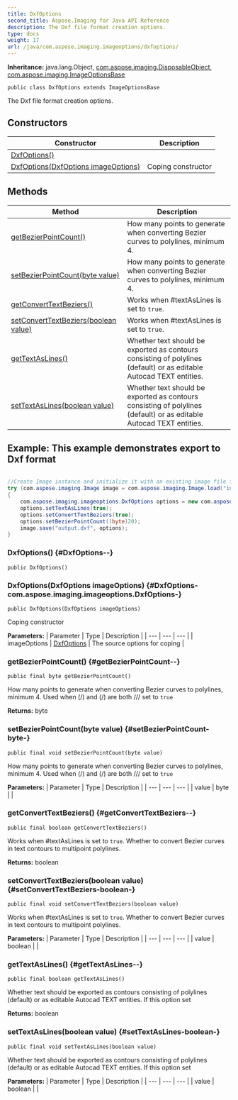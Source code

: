 ```yaml
---
title: DxfOptions
second_title: Aspose.Imaging for Java API Reference
description: The Dxf file format creation options.
type: docs
weight: 17
url: /java/com.aspose.imaging.imageoptions/dxfoptions/
---
```

**Inheritance:**
java.lang.Object, [com.aspose.imaging.DisposableObject](../../com.aspose.imaging/disposableobject), [com.aspose.imaging.ImageOptionsBase](../../com.aspose.imaging/imageoptionsbase)
```
public class DxfOptions extends ImageOptionsBase
```

The Dxf file format creation options.
## Constructors

| Constructor | Description |
| --- | --- |
| [DxfOptions()](#DxfOptions--) |  |
| [DxfOptions(DxfOptions imageOptions)](#DxfOptions-com.aspose.imaging.imageoptions.DxfOptions-) | Coping constructor |
## Methods

| Method | Description |
| --- | --- |
| [getBezierPointCount()](#getBezierPointCount--) | How many points to generate when converting Bezier curves to polylines, minimum 4. |
| [setBezierPointCount(byte value)](#setBezierPointCount-byte-) | How many points to generate when converting Bezier curves to polylines, minimum 4. |
| [getConvertTextBeziers()](#getConvertTextBeziers--) | Works when \#textAsLines is set to `true`. |
| [setConvertTextBeziers(boolean value)](#setConvertTextBeziers-boolean-) | Works when \#textAsLines is set to `true`. |
| [getTextAsLines()](#getTextAsLines--) | Whether text should be exported as contours consisting of polylines (default) or as editable Autocad TEXT entities. |
| [setTextAsLines(boolean value)](#setTextAsLines-boolean-) | Whether text should be exported as contours consisting of polylines (default) or as editable Autocad TEXT entities. |

## Example: This example demonstrates export to Dxf format

``` java

//Create Image instance and initialize it with an existing image file from disk location
try (com.aspose.imaging.Image image = com.aspose.imaging.Image.load("input.svg"))
{
    com.aspose.imaging.imageoptions.DxfOptions options = new com.aspose.imaging.imageoptions.DxfOptions();
    options.setTextAsLines(true);
    options.setConvertTextBeziers(true);
    options.setBezierPointCount((byte)20);
    image.save("output.dxf", options);
}
```

### DxfOptions() {#DxfOptions--}
```
public DxfOptions()
```


### DxfOptions(DxfOptions imageOptions) {#DxfOptions-com.aspose.imaging.imageoptions.DxfOptions-}
```
public DxfOptions(DxfOptions imageOptions)
```


Coping constructor

**Parameters:**
| Parameter | Type | Description |
| --- | --- | --- |
| imageOptions | [DxfOptions](../../com.aspose.imaging.imageoptions/dxfoptions) | The source options for coping |

### getBezierPointCount() {#getBezierPointCount--}
```
public final byte getBezierPointCount()
```


How many points to generate when converting Bezier curves to polylines, minimum 4. Used when (/) and (/) are both /// set to `true`

**Returns:**
byte
### setBezierPointCount(byte value) {#setBezierPointCount-byte-}
```
public final void setBezierPointCount(byte value)
```


How many points to generate when converting Bezier curves to polylines, minimum 4. Used when (/) and (/) are both /// set to `true`

**Parameters:**
| Parameter | Type | Description |
| --- | --- | --- |
| value | byte |  |

### getConvertTextBeziers() {#getConvertTextBeziers--}
```
public final boolean getConvertTextBeziers()
```


Works when \#textAsLines is set to `true`. Whether to convert Bezier curves in text contours to multipoint polylines.

**Returns:**
boolean
### setConvertTextBeziers(boolean value) {#setConvertTextBeziers-boolean-}
```
public final void setConvertTextBeziers(boolean value)
```


Works when \#textAsLines is set to `true`. Whether to convert Bezier curves in text contours to multipoint polylines.

**Parameters:**
| Parameter | Type | Description |
| --- | --- | --- |
| value | boolean |  |

### getTextAsLines() {#getTextAsLines--}
```
public final boolean getTextAsLines()
```


Whether text should be exported as contours consisting of polylines (default) or as editable Autocad TEXT entities. If this option set

**Returns:**
boolean
### setTextAsLines(boolean value) {#setTextAsLines-boolean-}
```
public final void setTextAsLines(boolean value)
```


Whether text should be exported as contours consisting of polylines (default) or as editable Autocad TEXT entities. If this option set

**Parameters:**
| Parameter | Type | Description |
| --- | --- | --- |
| value | boolean |  |

